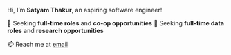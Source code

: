 Hi, I’m **Satyam Thakur**, an aspiring software engineer!

🔭 Seeking **full-time roles** and **co-op opportunities**
🔭 Seeking **full-time data roles** and **research opportunities** 

📫 Reach me at [email](contact.satyamthakur@gmail.com)
